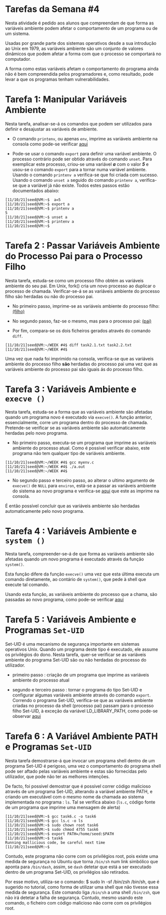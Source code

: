 # Tarefas da Semana #4 #

Nesta atividade é pedido aos alunos que compreendam de que forma as variáveis ambiente podem afetar o comportamento de um programa ou de um sistema.

Usadas por grande parte dos sistemas operativos desde a sua introdução ao Unix em 1979, as variáveis ambiente são um conjunto de valores dinâmicos que podem afetar a forma com que o processo se comportará no computador. 

A forma como estas variáveis afetam o comportamento do programa ainda não é bem compreendida pelos programadores e, como resultado, pode levar a que os programas tenham vulnerabilidades.


# Tarefa 1: Manipular Variáveis Ambiente

Nesta tarefa, analisar-se-á os comandos que podem ser utilizados para definir e desajustar as variáveis de ambiente.

- O comando `printenv`, ou apenas `env`, imprime as variáveis ambiente na consola como pode-se verificar [aqui](https://git.fe.up.pt/fsi/fsi2122/l04g02/-/blob/main/Week%204/task%201.1.txt)

- Pode-se usar o comando `export` para definir uma variável ambiente. O processo contrário pode ser obtido através do comando `unset`.
Para exemplicar este processo, criou-se uma variável **_a_** com o valor **_5_** e usou-se o comando `export` para a tornar numa variável ambiente. Usando o comando `printenv a` verifica-se que foi criada com sucesso. Usando o comando  `unset a` seguido do comando `printenv a`, verifica-se que a variável já não existe. Todos estes passos estão documentados abaixo: 

```
[11/10/21]seed@VM:~$  a=5  
[11/10/21]seed@VM:~$ export a
[11/10/21]seed@VM:~$ printenv a
5
[11/10/21]seed@VM:~$ unset a
[11/10/21]seed@VM:~$ printenv a
[11/10/21]seed@VM:~$ 
```

# Tarefa 2 : Passar Variáveis Ambiente do Processo Pai para o Processo Filho

Nesta tarefa, estuda-se como um processo filho obtém as variáveis ambiente do seu pai. Em Unix, fork() cria um novo processo ao duplicar o processo de chamada. Verificar-se-á se as variáveis ambiente do processo filho são herdadas ou não do processo pai.

- No primeiro passo, imprime-se as variáveis ambiente do processo filho: [(filho)](https://git.fe.up.pt/fsi/fsi2122/l04g02/-/blob/main/Week%204/task%202.1.txt)

- No segundo passo, faz-se o mesmo, mas para o processo pai: [(pai)](https://git.fe.up.pt/fsi/fsi2122/l04g02/-/blob/main/Week%204/task%202.2.txt)

- Por fim, compara-se os dois ficheiros gerados através do comando `diff`.

```
[11/10/21]seed@VM:~/WEEK #4$ diff task2.1.txt task2.2.txt 
[11/10/21]seed@VM:~/WEEK #4$
```

Uma vez que nada foi imprimido na consola, verifica-se que as variáveis ambiente do processo filho **são** herdadas do processo pai uma vez que as variáveis ambiente do processo pai são iguais ás do processo filho. 

# Tarefa 3 : Variáveis Ambiente e `execve ()`

Nesta tarefa, estuda-se a forma que as variáveis ambiente são afetadas quando um programa novo é executado via `execve()`. A função anterior, essencialmente, corre um programa dentro do processo de chamada. Pretende-se verificar se as variáveis ambiente são automaticamente herdadas pelo novo programa. 

- No primeiro passo, executa-se um programa que imprime as variáveis ambiente do processo atual. Como é possivel verificar abaixo, este programa não tem qualquer tipo de variáveis ambiente.

```
[11/10/21]seed@VM:~/WEEK #4$ gcc myenv.c
[11/10/21]seed@VM:~/WEEK #4$ ./a.out
[11/10/21]seed@VM:~/WEEK #4$
```

- No segundo passo e terceiro passo, ao alterar o ultimo argumento de `execve()` de `NULL` para `environ`, está-se a passar as variáveis ambiente do sistema ao novo programa e verifica-se [aqui](https://git.fe.up.pt/fsi/fsi2122/l04g02/-/blob/main/Week%204/task%203.2.txt) que este as imprime na consola.

É então possível concluir que as variáveis ambiente são herdadas automaticamente pelo novo programa.

# Tarefa 4 : Variáveis Ambiente e `system ()`

Nesta tarefa, compreender-se-á de que forma as variáveis ambiente são afetadas quando um novo programa é executado através da função `system()`.

Esta função difere da função `execve()` uma vez que esta última executa um comando diretamente, ao contário de `system()`, que pede à shell que execute tal comando.

Usando esta função, as variáveis ambiente do processo que a chama, são passadas ao novo programa, como pode-se verificar [aqui](https://git.fe.up.pt/fsi/fsi2122/l04g02/-/blob/main/Week%204/task%204.txt)

# Tarefa 5 : Variáveis Ambiente e Programas `Set-UID`

Set-UID é uma mecanismo de segurança importante em sistemas operativos Unix. Quando um programa deste tipo é executado, ele assume os privilégios do dono. Nesta tarefa, quer-se verificar se as variáveis ambiente do programa Set-UID são ou não herdadas do processo do utilizador.

- primeiro passo : criação de um programa que imprime as variáveis ambiente do processo atual

- segundo e terceiro passo : tornar o programa do tipo Set-UID e configurar algumas variáveis ambiente através do comando `export`. Correndo o programa Set-UID, verifica-se que as variáveis ambiente criadas no processo da shell (processo pai) passam para o processo filho Set-UID, à exceção da variável LD_LIBRARY_PATH, como pode-se observar [aqui](https://git.fe.up.pt/fsi/fsi2122/l04g02/-/blob/main/Week%204/task%205.txt)

# Tarefa 6 : A Variável Ambiente PATH e Programas `Set-UID`

Nesta tarefa demostrarse-á que invocar um programa shell dentro de um programa Set-UID é perigoso, uma vez o comportamento do programa shell pode ser aftado pelas variáveis ambiente e estas são fornecidas pelo utilizador, que pode não ter as melhores intenções.

De facto, foi possivel demostrar que é possível correr código malicioso através de um programa Set-UID, alterando a variável ambiente PATH, e criando um executável com o mesmo nome da chamada ao sistema implementada no programa : `ls`. Tal se verifica abaixo (`ls.c`, código fonte de um programa que imprime uma mensagem de alerta)

```
[11/10/21]seed@VM:~$ gcc task6.c -o task6
[11/10/21]seed@VM:~$ gcc ls.c -o ls
[11/10/21]seed@VM:~$ sudo chown root task6
[11/10/21]seed@VM:~$ sudo chmod 4755 task6
[11/10/21]seed@VM:~$ export PATH=/home/seed:$PATH
[11/10/21]seed@VM:~$ task6
Running mallicious code, be careful next time
[11/10/21]seed@VM:~$ 
```

Contudo, este programa não corre com os privilégios root, pois existe uma medida de segurança no Ubuntu que torna `/bin/sh` num link simbólico que aponta para `/bin/dash`, assim, se `dash` detetar que está a ser executado dentro de um programa Set-UID, os privilégios são retirados.

Por esse motivo, utiliza-se o comando: $ sudo ln -sf /bin/zsh /bin/sh, que é sugerido no tutorial, como forma de utilizar uma shell que não tivesse essa medida de segurança. Este comando liga `/bin/sh` a uma shell `/bin/zsh`, que não irá detetar a falha de segurança. Contudo, mesmo usando este comando, o ficheiro com código malicioso não corre com os privilégios root.
